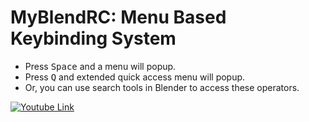 # MyBlendRC: Menu Based Keybinding System
- Press <kbd>Space</kbd> and a menu will popup.
- Press <kbd>Q</kbd> and extended quick access menu will popup.
- Or, you can use search tools in Blender to access these operators.

[![Youtube Link](https://imgur.com/kHkUmtw)](https://youtu.be/h7QhDg0FYf8 "Youtube Link")

